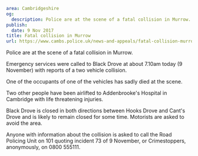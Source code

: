 ```yaml
area: Cambridgeshire
og:
  description: Police are at the scene of a fatal collision in Murrow.
publish:
  date: 9 Nov 2017
title: Fatal collision in Murrow
url: https://www.cambs.police.uk/news-and-appeals/fatal-collision-murrow
```

Police are at the scene of a fatal collision in Murrow.

Emergency services were called to Black Drove at about 7.10am today (9 November) with reports of a two vehicle collision.

One of the occupants of one of the vehicles has sadly died at the scene.

Two other people have been airlifted to Addenbrooke's Hospital in Cambridge with life threatening injuries.

Black Drove is closed in both directions between Hooks Drove and Cant's Drove and is likely to remain closed for some time. Motorists are asked to avoid the area.

Anyone with information about the collision is asked to call the Road Policing Unit on 101 quoting incident 73 of 9 November, or Crimestoppers, anonymously, on 0800 555111.
